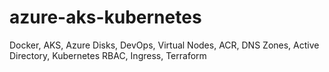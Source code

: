 # azure-aks-kubernetes
Docker, AKS, Azure Disks, DevOps, Virtual Nodes, ACR, DNS Zones, Active Directory, Kubernetes RBAC, Ingress, Terraform
